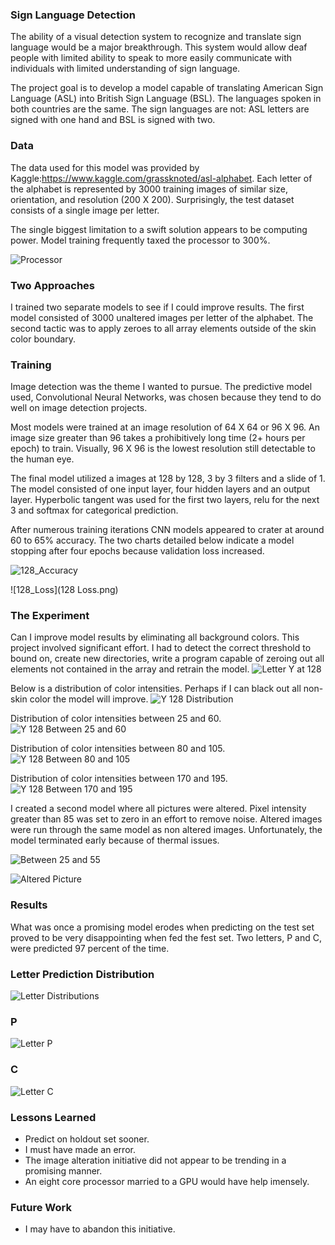 ### Sign Language Detection

The ability of a visual detection system to recognize and translate sign language would be a major breakthrough. This system would allow deaf people with limited ability to speak to more easily communicate with individuals with limited understanding of sign language.

The project goal is to develop a model capable of translating American Sign Language (ASL) into British Sign Language (BSL).  The languages spoken in both countries are the same.  The sign languages are not: ASL letters are signed with one hand and BSL is signed with two.

### Data

The data used for this model was provided by Kaggle:https://www.kaggle.com/grassknoted/asl-alphabet.  Each letter of the alphabet is represented by 3000 training images of similar size, orientation, and resolution (200 X 200).  Surprisingly, the test dataset consists of a single image per letter.

The single biggest limitation to a swift solution appears to be computing power.  Model training frequently taxed the processor to 300%.

![Processor](Processor.png)

### Two Approaches

I trained two separate models to see if I could improve results.  The first model consisted of 3000 unaltered images per letter of the alphabet.  The second tactic was to apply zeroes to all array elements outside of the skin color boundary.

### Training

Image detection was the theme I wanted to pursue.  The predictive model used, Convolutional Neural Networks, was chosen because they tend to do well on image detection projects.  

Most models were trained at an image resolution of 64 X 64 or 96 X 96.  An image size greater than 96 takes a prohibitively long time (2+ hours per epoch) to train.  Visually, 96 X 96 is the lowest resolution still detectable to the human eye.

The final model utilized a images at 128 by 128, 3 by 3 filters and a slide of 1.  The model consisted of one input layer, four hidden layers and an output layer.  Hyperbolic tangent was used for the first two layers, relu for the next 3 and softmax for categorical prediction.

After numerous training iterations CNN models appeared to crater at around 60 to 65% accuracy.  The two charts detailed below indicate a model stopping after four epochs because validation loss increased.

![128_Accuracy](128_Accuracy.png)

![128_Loss](128 Loss.png)

### The Experiment

Can I improve model results by eliminating all background colors.  This project involved significant effort.  I had to detect the correct threshold to bound on, create new directories, write a program capable of zeroing out all elements not contained in the array and retrain the model.
![Letter Y at 128](Y128.png)

Below is a distribution of color intensities.  Perhaps if I can black out all non-skin color the model will improve.
![Y 128 Distribution](Y_128_Dist.png)

Distribution of color intensities between 25 and 60.
![Y 128 Between 25 and 60](Y128_25_60.png)

Distribution of color intensities between 80 and 105.
![Y 128 Between 80 and 105](Y_128_80_105.png)

Distribution of color intensities between 170 and 195.
![Y 128 Between 170 and 195](Y_128_170_195.png)

I created a second model where all pictures were altered.  Pixel intensity greater than 85 was set to zero in an effort to remove noise.  Altered images were run through the same model as non altered images.  Unfortunately, the model terminated early because of thermal issues.

![Between 25 and 55](25_55_2.png)


![Altered Picture](A371.png)

### Results

What was once a promising model erodes when predicting on the test set proved to be very disappointing when fed the fest set.  Two letters, P and C, were predicted 97 percent of the time.

### Letter Prediction Distribution

![Letter Distributions](Letter_Dist.png)

### P

![Letter P](P3.png)

### C

![Letter C](C111.png)

### Lessons Learned

* Predict on holdout set sooner.
* I must have made an error.
* The image alteration initiative did not appear to be trending in a promising manner.
* An eight core processor married to a GPU would have help imensely.

### Future Work

* I may have to abandon this initiative.
